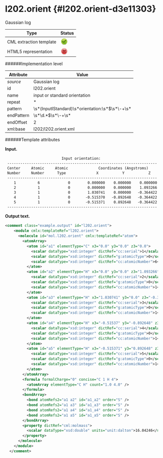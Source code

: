 # l202.orient {#l202.orient-d3e11303}

Gaussian log

| Type                                                                                                                                                | Status                                                                                                                                              |
|----|----|
| CML extraction template                                                                                                                             | ![](/imgs/Total.png)                                                                                                                                |
| HTML5 representation                                                                                                                                | ![](/imgs/None.png)                                                                                                                                 |

######Implementation level

| Attribute                                                                                                                                           | Value                                                                                                                                               |
|----|----|
| *source*                                                                                                                                            | Gaussian log                                                                                                                                        |
| id                                                                                                                                                  | l202.orient                                                                                                                                         |
| name                                                                                                                                                | input or standard orientation                                                                                                                       |
| repeat                                                                                                                                              | \*                                                                                                                                                  |
| pattern                                                                                                                                             | \\s\*(InputIStandard)\\s\*orientation:\\s\*\$\\s\*\\-+\\s\*                                                                                         |
| endPattern                                                                                                                                          | \\s\*\\d.\*\$\\s\*\\-+\\s\*                                                                                                                         |
| endOffset                                                                                                                                           | 2                                                                                                                                                   |
| xml:base                                                                                                                                            | l202/l202.orient.xml                                                                                                                                |

######Template attributes

**Input.**

                              Input orientation:                          
     ---------------------------------------------------------------------
     Center     Atomic     Atomic              Coordinates (Angstroms)
     Number     Number      Type              X           Y           Z
     ---------------------------------------------------------------------
        1          6             0        0.000000    0.000000    0.000000
        2          1             0        0.000000    0.000000    1.093266
        3          1             0        1.030741    0.000000   -0.364422
        4          1             0       -0.515370   -0.892648   -0.364422
        5          1             0       -0.515371    0.892648   -0.364422
     ---------------------------------------------------------------------
      

**Output text.**

```xml
<comment class="example.output" id="l202.orient">
    <module cmlx:templateRef="l202.orient">
      <molecule id="mol.l202.orient" cmlx:templateRef="atom">
        <atomArray>
          <atom id="a1" elementType="C" x3="0.0" y3="0.0" z3="0.0">
            <scalar dataType="xsd:integer" dictRef="cc:serial">1</scalar>
            <scalar dataType="xsd:integer" dictRef="g:atomicType">0</scalar>
            <scalar dataType="xsd:integer" dictRef="cc:atomicNumber">6</scalar>
          </atom>
          <atom id="a2" elementType="H" x3="0.0" y3="0.0" z3="1.093266">
            <scalar dataType="xsd:integer" dictRef="cc:serial">2</scalar>
            <scalar dataType="xsd:integer" dictRef="g:atomicType">0</scalar>
            <scalar dataType="xsd:integer" dictRef="cc:atomicNumber">1</scalar>
          </atom>
          <atom id="a3" elementType="H" x3="1.030741" y3="0.0" z3="-0.364422">
            <scalar dataType="xsd:integer" dictRef="cc:serial">3</scalar>
            <scalar dataType="xsd:integer" dictRef="g:atomicType">0</scalar>
            <scalar dataType="xsd:integer" dictRef="cc:atomicNumber">1</scalar>
          </atom>
          <atom id="a4" elementType="H" x3="-0.51537" y3="-0.892648" z3="-0.364422">
            <scalar dataType="xsd:integer" dictRef="cc:serial">4</scalar>
            <scalar dataType="xsd:integer" dictRef="g:atomicType">0</scalar>
            <scalar dataType="xsd:integer" dictRef="cc:atomicNumber">1</scalar>
          </atom>
          <atom id="a5" elementType="H" x3="-0.515371" y3="0.892648" z3="-0.364422">
            <scalar dataType="xsd:integer" dictRef="cc:serial">5</scalar>
            <scalar dataType="xsd:integer" dictRef="g:atomicType">0</scalar>
            <scalar dataType="xsd:integer" dictRef="cc:atomicNumber">1</scalar>
          </atom>
        </atomArray>
        <formula formalCharge="0" concise="C 1 H 4">
          <atomArray elementType="C H" count="1.0 4.0" />
        </formula>
        <bondArray>
          <bond atomRefs2="a1 a2" id="a1_a2" order="S" />
          <bond atomRefs2="a1 a3" id="a1_a3" order="S" />
          <bond atomRefs2="a1 a4" id="a1_a4" order="S" />
          <bond atomRefs2="a1 a5" id="a1_a5" order="S" />
        </bondArray>
        <property dictRef="cml:molmass">
          <scalar dataType="xsd:double" units="unit:dalton">16.04246</scalar>
        </property>
      </molecule>
    </module>
  </comment>
```
